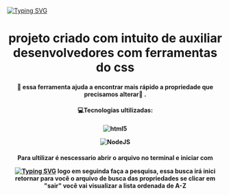 [![Typing SVG](https://readme-typing-svg.herokuapp.com/?color=FF1&size=40&center=true&vCenter=true&width=1000&lines=++projeto+individual+do+módulo_5+)](https://git.io/typing-svg)

<h1 id="Sobre" align="center">projeto criado com intuito de auxiliar desenvolvedores com ferramentas do css</h1>
       
<h4 id="Sobre" align="center">🦾	 essa ferramenta ajuda a encontrar mais rápido a
             propriedade que precisamos alterar🦾	.</h4>

<h4 id="Sobre" align="center">💻Tecnologias ultilizadas:<h4>

<h4 id="Sobre" align="center">
<img align="" alt="html5" src="https://img.shields.io/badge/JavaScript-323330?style=for-the-badge&logo=javascript&logoColor=F7DF1E"/>


![NodeJS](https://img.shields.io/badge/node.js-6DA55F?style=for-the-badge&logo=node.js&logoColor=white)
<h4>

<h4 id="Sobre" align="center">Para ultilizar  é nescessario abrir o arquivo no terminal e iniciar com 

[![Typing SVG](https://readme-typing-svg.herokuapp.com/?color=FF1&size=40&center=true&vCenter=true&width=1000&lines=+++👉node+.\index.js​👈)](https://git.io/typing-svg) 
 logo em seguinda faça a pesquisa, essa busca irá inici
 retornar para você o arquivo de busca das propriedades se clicar em "sair" você vai visualizar a lista ordenada de A-Z
<h4>